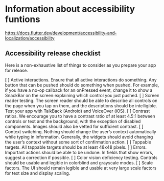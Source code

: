 # Information about accessibility funtions

https://docs.flutter.dev/development/accessibility-and-localization/accessibility

## Accessibility release checklist

Here is a non-exhaustive list of things to consider as you prepare your app for release.

[ ] Active interactions. 
Ensure that all active interactions do something. Any button that can be pushed should do something when pushed. For example, if you have a no-op callback for an onPressed event, change it to show a SnackBar on the screen explaining which control you just pushed.
[ ] Screen reader testing. 
The screen reader should be able to describe all controls on the page when you tap on them, and the descriptions should be intelligible. Test your app with TalkBack (Android) and VoiceOver (iOS).
[ ] Contrast ratios. 
We encourage you to have a contrast ratio of at least 4.5:1 between controls or text and the background, with the exception of disabled components. Images should also be vetted for sufficient contrast.
[ ] Context switching. 
Nothing should change the user’s context automatically while typing in information. Generally, the widgets should avoid changing the user’s context without some sort of confirmation action.
[ ] Tappable targets. 
All tappable targets should be at least 48x48 pixels.
[ ] Errors. 
Important actions should be able to be undone. In fields that show errors, suggest a correction if possible.
[ ] Color vision deficiency testing. 
Controls should be usable and legible in colorblind and grayscale modes.
[ ] Scale factors. 
The UI should remain legible and usable at very large scale factors for text size and display scaling.
